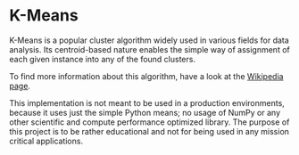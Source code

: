 # K-Means


K-Means is a popular cluster algorithm widely used in various fields for data
analysis. Its centroid-based nature enables the simple way of assignment of
each given instance into any of the found clusters.

To find more information about this algorithm, have a look at the 
[Wikipedia page](https://en.wikipedia.org/wiki/K-means_clustering).

This implementation is not meant to be used in a production environments,
because it uses just the simple Python means; no usage of NumPy or any other
scientific and compute performance optimized library. The purpose of this 
project is to be rather educational and not for being used in any mission 
critical applications.
